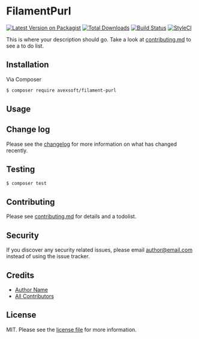 # FilamentPurl

[![Latest Version on Packagist][ico-version]][link-packagist]
[![Total Downloads][ico-downloads]][link-downloads]
[![Build Status][ico-travis]][link-travis]
[![StyleCI][ico-styleci]][link-styleci]

This is where your description should go. Take a look at [contributing.md](contributing.md) to see a to do list.

## Installation

Via Composer

``` bash
$ composer require avexsoft/filament-purl
```

## Usage

## Change log

Please see the [changelog](changelog.md) for more information on what has changed recently.

## Testing

``` bash
$ composer test
```

## Contributing

Please see [contributing.md](contributing.md) for details and a todolist.

## Security

If you discover any security related issues, please email author@email.com instead of using the issue tracker.

## Credits

- [Author Name][link-author]
- [All Contributors][link-contributors]

## License

MIT. Please see the [license file](license.md) for more information.

[ico-version]: https://img.shields.io/packagist/v/avexsoft/filament-purl.svg?style=flat-square
[ico-downloads]: https://img.shields.io/packagist/dt/avexsoft/filament-purl.svg?style=flat-square
[ico-travis]: https://img.shields.io/travis/avexsoft/filament-purl/master.svg?style=flat-square
[ico-styleci]: https://styleci.io/repos/12345678/shield

[link-packagist]: https://packagist.org/packages/avexsoft/filament-purl
[link-downloads]: https://packagist.org/packages/avexsoft/filament-purl
[link-travis]: https://travis-ci.org/avexsoft/filament-purl
[link-styleci]: https://styleci.io/repos/12345678
[link-author]: https://github.com/avexsoft
[link-contributors]: ../../contributors
